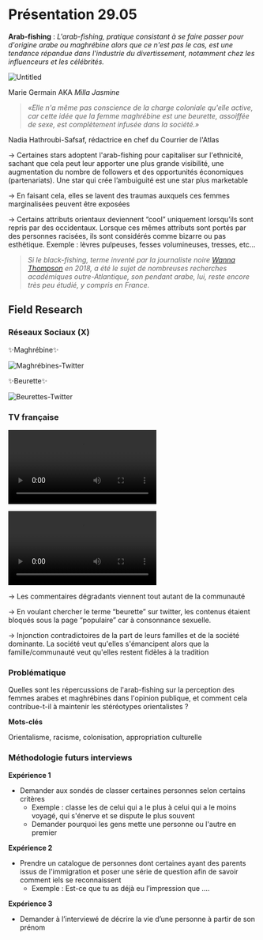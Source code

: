 # Présentation 29.05

**Arab-fishing** : *L'arab-fishing, pratique consistant à se faire passer pour d'origine arabe ou maghrébine alors que ce n'est pas le cas, est une tendance répandue dans l'industrie du divertissement, notamment chez les influenceurs et les célébrités.*

![Untitled](https://prod-files-secure.s3.us-west-2.amazonaws.com/5cd6f44c-ea6f-45e1-bf4c-ecac55057278/4417f794-82e9-418c-85c8-dd78256e53a2/Untitled.png)

Marie Germain AKA *Milla Jasmine*

> *«Elle n'a même pas conscience de la charge coloniale qu'elle active, car cette idée que la femme maghrébine est une beurette, assoiffée de sexe, est complètement infusée dans la société.»*

Nadia Hathroubi-Safsaf, rédactrice en chef du Courrier de l'Atlas

→ Certaines stars adoptent l'arab-fishing pour capitaliser sur l'ethnicité, sachant que cela peut leur apporter une plus grande visibilité, une augmentation du nombre de followers et des opportunités économiques (partenariats). Une star qui crée l’ambuiguité est une star plus marketable

→ En faisant cela, elles se lavent des traumas auxquels ces femmes marginalisées peuvent être exposées

→ Certains attributs orientaux deviennent “cool” uniquement lorsqu’ils sont repris par des occidentaux. Lorsque ces mêmes attributs sont portés par des personnes racisées, ils sont considérés comme bizarre ou pas esthétique. Exemple : lèvres pulpeuses, fesses volumineuses, tresses, etc…

> *Si le black-fishing, terme inventé par la journaliste noire [Wanna Thompson](https://twitter.com/WannasWorld/status/1059989652487069696?s=20&t=rD9sKM3uoYj-DZxZDDUdsA) en 2018, a été le sujet de nombreuses recherches académiques outre-Atlantique, son pendant arabe, lui, reste encore très peu étudié, y compris en France.*

## Field Research

### Réseaux Sociaux (X)

✨Maghrébine✨

![Maghrébines-Twitter](C:\Users\leyla\Desktop\ma-thesis\DATA\Tweet\Maghrébines-Twitter.png)

✨Beurette✨

![Beurettes-Twitter](C:\Users\leyla\Desktop\ma-thesis\DATA\Tweet\Beurettes-Twitter.png)

### TV française

<video src="C:\Users\leyla\Desktop\ma-thesis\DATA\TV\Beurette-TV.mp4"></video>

<video src="C:\Users\leyla\Desktop\ma-thesis\DATA\TV\Maghrebine-ecole.mp4"></video>



→ Les commentaires dégradants viennent tout autant de la communauté

→ En voulant chercher le terme “beurette” sur twitter, les contenus étaient bloqués sous la page “populaire” car à consonnance sexuelle.

→ Injonction contradictoires de la part de leurs familles et de la société dominante. La société veut qu'elles s'émancipent alors que la famille/communauté veut qu'elles restent fidèles à la tradition

### **Problématique**

Quelles sont les répercussions de l'arab-fishing sur la perception des femmes arabes et maghrébines dans l'opinion publique, et comment cela contribue-t-il à maintenir les stéréotypes  orientalistes ?

**Mots-clés**

Orientalisme, racisme, colonisation, appropriation culturelle

### **Méthodologie futurs interviews**

**Expérience 1**

- Demander aux sondés de classer certaines personnes selon certains critères
  - Exemple : classe les de celui qui a le plus à celui qui a le moins voyagé, qui s'énerve et se dispute le plus souvent
  - Demander pourquoi les gens mette une personne ou l'autre en premier

**Expérience 2**

- Prendre un catalogue de personnes dont certaines ayant des parents issus de l'immigration et poser une série de question afin de savoir comment iels se reconnaissent
  - Exemple : Est-ce que tu as déjà eu l’impression que ….

**Expérience 3**

- Demander à l’interviewé de décrire la vie d’une personne à partir de son prénom



